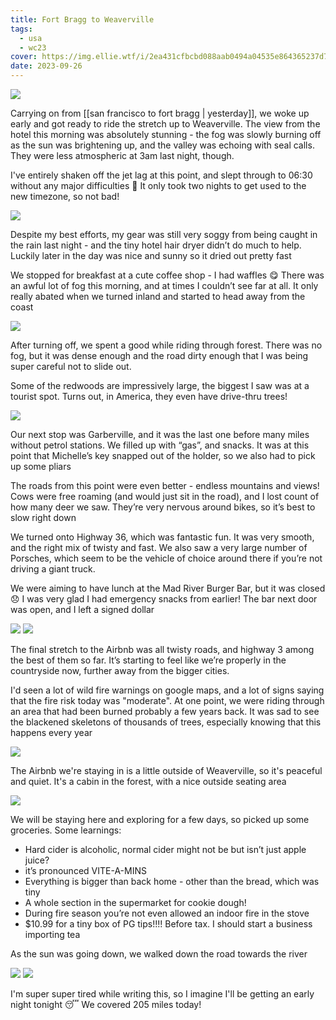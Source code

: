 ```yaml
---
title: Fort Bragg to Weaverville
tags:
  - usa
  - wc23
cover: https://img.ellie.wtf/i/2ea431cfbcbd088aab0494a04535e864365237d71a3790005ae8c69738b6a8d5.jpg
date: 2023-09-26
---
```

![](https://img.ellie.wtf/i/e5e5abad2aeaf60297dc2a9f0f50a182c7339fe7a5bdaa2ee41808e859093d68.jpg)

Carrying on from [[san francisco to fort bragg | yesterday]], we woke up early and got ready to ride the stretch up to Weaverville. The view from the hotel this morning was absolutely stunning - the fog was slowly burning off as the sun was brightening up, and the valley was echoing with seal calls. They were less atmospheric at 3am last night, though.

I've entirely shaken off the jet lag at this point, and slept through to 06:30 without any major difficulties 🥳 It only took two nights to get used to the new timezone, so not bad!

![](https://img.ellie.wtf/i/33da2adfba0dd3bd0ec0023caa9c3c84770166f4beb0ecc7b368a08362fb6cda.jpeg)

Despite my best efforts, my gear was still very soggy from being caught in the rain last night - and the tiny hotel hair dryer didn’t do much to help. Luckily later in the day was nice and sunny so it dried out pretty fast

We stopped for breakfast at a cute coffee shop - I had waffles 😋 There was an awful lot of fog this morning, and at times I couldn’t see far at all. It only really abated when we turned inland and started to head away from the coast


<img class="tall-img" src="https://img.ellie.wtf/i/aeec219bed70d75ab790246f95bec52a8e4b9f7f8ba51b06c587dc2726d83933.jpeg"/>

After turning off, we spent a good while riding through forest. There was no fog, but it was dense enough and the road dirty enough that I was being super careful not to slide out. 

Some of the redwoods are impressively large, the biggest I saw was at a tourist spot. Turns out, in America, they even have drive-thru trees!

<img src ="https://img.ellie.wtf/i/b234bbf77cc36f6c63ce8855a8a24f6b59fce6fdc143670e680f90d7d368d407.jpeg" class="tall-img">

Our next stop was Garberville, and it was the last one before many miles without petrol stations. We filled up with “gas”, and snacks. It was at this point that Michelle’s key snapped out of the holder, so we also had to pick up some pliars 

The roads from this point were even better - endless mountains and views! Cows were free roaming (and would just sit in the road), and I lost count of how many deer we saw. They’re very nervous around bikes, so it’s best to slow right down

We turned onto Highway 36, which was fantastic fun. It was very smooth, and the right mix of twisty and fast. We also saw a very large number of Porsches, which seem to be the vehicle of choice around there if you’re not driving a giant truck. 

We were aiming to have lunch at the Mad River Burger Bar, but it was closed 😞 I was very glad I had emergency snacks from earlier! The bar next door was open, and I left a signed dollar

<div class="img-pair">
<img class="tall-img" src="https://img.ellie.wtf/i/ad7dd73b5a79300d43169c47a19d3ac7fef02f64b26f9b788472ac2e54c4b2b8.jpeg">
<img class="tall-img" src="https://img.ellie.wtf/i/a8fc4d438dd9d9d3ddd1bc5ae45385ba37a1e7407bb932f5cc69bbe27b97871a.jpeg"/>

</div>

The final stretch to the Airbnb was all twisty roads, and highway 3 among the best of them so far. It’s starting to feel like we’re properly in the countryside now, further away from the bigger cities.

I'd seen a lot of wild fire warnings on google maps, and a lot of signs saying that the fire risk today was "moderate". At one point, we were riding through an area that had been burned probably a few years back. It was sad to see the blackened skeletons of thousands of trees, especially knowing that this happens every year

![](https://img.ellie.wtf/i/2ea431cfbcbd088aab0494a04535e864365237d71a3790005ae8c69738b6a8d5.jpg)

The Airbnb we're staying in is a little outside of Weaverville, so it's peaceful and quiet. It's a cabin in the forest, with a nice outside seating area

<img src="https://img.ellie.wtf/i/1d875369b4b02669a077439c778531937f996b5c769c8ebfa64ee515ebb810cc.jpg" class="tall-img" />

We will be staying here and exploring for a few days, so picked up some groceries. Some learnings: 

- Hard cider is alcoholic, normal cider might not be but isn’t just apple juice?
- it’s pronounced VITE-A-MINS
- Everything is bigger than back home - other than the bread, which was tiny
- A whole section in the supermarket for cookie dough!
- During fire season you’re not even allowed an indoor fire in the stove 
- $10.99 for a tiny box of PG tips!!!! Before tax. I should start a business importing tea 

As the sun was going down, we walked down the road towards the river

<div class="img-pair">
<img src="https://img.ellie.wtf/i/0f71907c18cbd404f45b5fd70c02c0dec24588bb4cc0f39667d0a330d8b6fbe1.jpg" />

<img src="https://img.ellie.wtf/i/596a84f42c35dcdb6df2b9edab54109c0d198f632dc94a81758b4c9540a2b7e8.jpg" />

</div>

I'm super super tired while writing this, so I imagine I'll be getting an early night tonight 😴 We covered 205 miles today!

